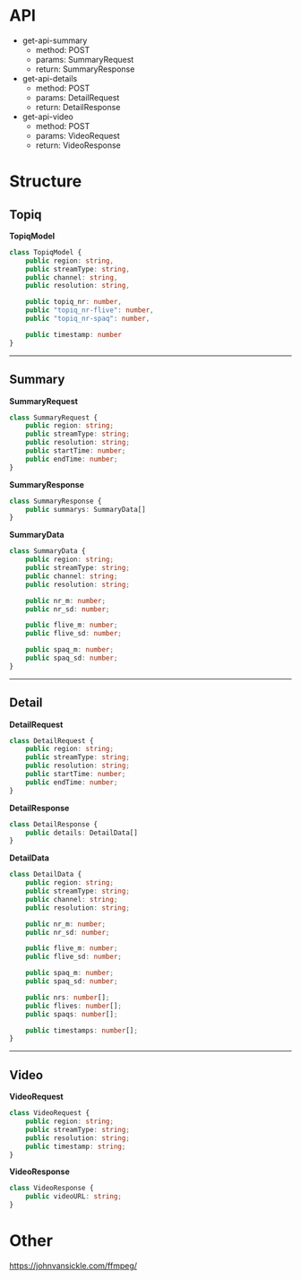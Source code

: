 
# API
- get-api-summary
  - method: POST
  - params: SummaryRequest
  - return: SummaryResponse
- get-api-details
  - method: POST
  - params: DetailRequest
  - return: DetailResponse
- get-api-video
  - method: POST
  - params: VideoRequest
  - return: VideoResponse

# Structure

## Topiq 
<b>TopiqModel</b>

```ts
class TopiqModel {
    public region: string,
    public streamType: string,
    public channel: string,
    public resolution: string,

    public topiq_nr: number,
    public "topiq_nr-flive": number,
    public "topiq_nr-spaq": number,

    public timestamp: number
}
```
---
## Summary

<b>SummaryRequest</b>

```ts
class SummaryRequest {
	public region: string;
	public streamType: string;
	public resolution: string;
	public startTime: number;
	public endTime: number;
}
```

<b>SummaryResponse</b>

```ts
class SummaryResponse {
	public summarys: SummaryData[]
}
```

<b>SummaryData</b>

```ts
class SummaryData {
	public region: string;
	public streamType: string;
	public channel: string;
	public resolution: string;

	public nr_m: number;
	public nr_sd: number;

	public flive_m: number;
	public flive_sd: number;

	public spaq_m: number;
	public spaq_sd: number;
}
```
---
## Detail

<b>DetailRequest</b>

```ts
class DetailRequest {
	public region: string;
	public streamType: string;
	public resolution: string;
	public startTime: number;
	public endTime: number;
}
```

<b>DetailResponse</b>

```ts
class DetailResponse {
	public details: DetailData[]
}
```

<b>DetailData</b>

```ts
class DetailData {
	public region: string;
	public streamType: string;
	public channel: string;
	public resolution: string;

	public nr_m: number;
	public nr_sd: number;

	public flive_m: number;
	public flive_sd: number;

	public spaq_m: number;
	public spaq_sd: number;

	public nrs: number[];
	public flives: number[];
	public spaqs: number[];

	public timestamps: number[];
}
```
---

## Video

<b>VideoRequest</b>

```ts
class VideoRequest {
	public region: string;
	public streamType: string;
	public resolution: string;
	public timestamp: string;
}
```

<b>VideoResponse</b>

```ts
class VideoResponse {
	public videoURL: string;
}
```

# Other
https://johnvansickle.com/ffmpeg/



